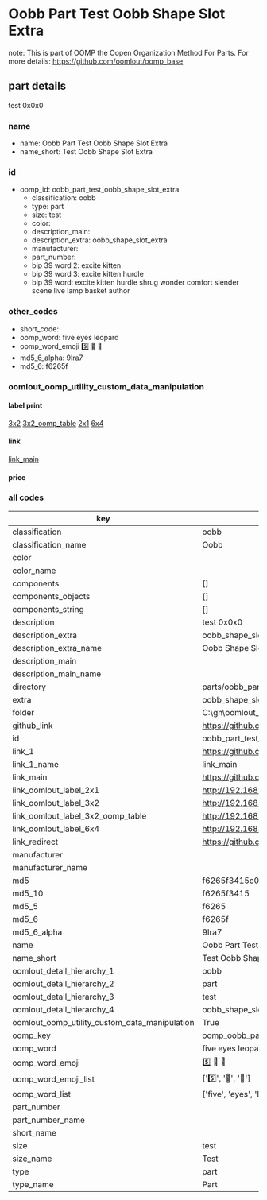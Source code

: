 # Oobb Part Test Oobb Shape Slot Extra  

note: This is part of OOMP the Oopen Organization Method For Parts. For more details: https://github.com/oomlout/oomp_base

##  part details
  



test 0x0x0



### name
* name: Oobb Part Test Oobb Shape Slot Extra
* name_short: Test Oobb Shape Slot Extra
### id
* oomp_id: oobb_part_test_oobb_shape_slot_extra
  * classification: oobb
  * type: part
  * size: test
  * color: 
  * description_main: 
  * description_extra: oobb_shape_slot_extra
  * manufacturer: 
  * part_number: 
  * bip 39 word 2: excite kitten
  * bip 39 word 3: excite kitten hurdle
  * bip 39 word: excite kitten hurdle shrug wonder comfort slender scene live lamp basket author

### other_codes
* short_code: 
* oomp_word: five eyes leopard
* oomp_word_emoji :five: :eyes: :leopard:
* md5_6_alpha: 9lra7
* md5_6: f6265f






### oomlout_oomp_utility_custom_data_manipulation
#### label print
[3x2](http://192.168.1.245:1112/?label=oomp%209lra7)
[3x2_oomp_table](http://192.168.1.108:1112/?label=oomp%209lra7)
[2x1](http://192.168.1.242:1112/?label=oomp%209lra7)
[6x4](http://192.168.1.55:1112/?label=oomp%209lra7)    

#### link

[link_main](https://github.com/oomlout/oomlout_oobb_version_4_generated_parts/tree/main/navigation_oomp/oobb/part/test//oobb_shape_slot_extra/part)                              

#### price







### all codes 
| key | value |  
| --- | --- |  
| classification | oobb |  
| classification_name | Oobb |  
| color |  |  
| color_name |  |  
| components | [] |  
| components_objects | [] |  
| components_string | [] |  
| description | test 0x0x0 |  
| description_extra | oobb_shape_slot_extra |  
| description_extra_name | Oobb Shape Slot Extra |  
| description_main |  |  
| description_main_name |  |  
| directory | parts/oobb_part_test_oobb_shape_slot_extra |  
| extra | oobb_shape_slot |  
| folder | C:\gh\oomlout_oobb_version_4_generated_parts\parts\oobb_part_test_oobb_shape_slot_extra |  
| github_link | https://github.com/oomlout/oomlout_oomp_part_src/tree/main/parts/oobb_part_test_oobb_shape_slot_extra |  
| id | oobb_part_test_oobb_shape_slot_extra |  
| link_1 | https://github.com/oomlout/oomlout_oobb_version_4_generated_parts/tree/main/navigation_oomp/oobb/part/test//oobb_shape_slot_extra/part |  
| link_1_name | link_main |  
| link_main | https://github.com/oomlout/oomlout_oobb_version_4_generated_parts/tree/main/navigation_oomp/oobb/part/test//oobb_shape_slot_extra/part |  
| link_oomlout_label_2x1 | http://192.168.1.242:1112/?label=oomp%209lra7 |  
| link_oomlout_label_3x2 | http://192.168.1.245:1112/?label=oomp%209lra7 |  
| link_oomlout_label_3x2_oomp_table | http://192.168.1.108:1112/?label=oomp%209lra7 |  
| link_oomlout_label_6x4 | http://192.168.1.55:1112/?label=oomp%209lra7 |  
| link_redirect | https://github.com/oomlout/oomlout_oobb_version_4_generated_parts/tree/main/parts/oobb_test_ex_oobb_shape_slot |  
| manufacturer |  |  
| manufacturer_name |  |  
| md5 | f6265f3415c09968b8fe8c74df1ed276 |  
| md5_10 | f6265f3415 |  
| md5_5 | f6265 |  
| md5_6 | f6265f |  
| md5_6_alpha | 9lra7 |  
| name | Oobb Part Test Oobb Shape Slot Extra |  
| name_short | Test Oobb Shape Slot Extra |  
| oomlout_detail_hierarchy_1 | oobb |  
| oomlout_detail_hierarchy_2 | part |  
| oomlout_detail_hierarchy_3 | test |  
| oomlout_detail_hierarchy_4 | oobb_shape_slot_extra |  
| oomlout_oomp_utility_custom_data_manipulation | True |  
| oomp_key | oomp_oobb_part_test_oobb_shape_slot_extra |  
| oomp_word | five eyes leopard |  
| oomp_word_emoji | :five: :eyes: :leopard: |  
| oomp_word_emoji_list | [':five:', ':eyes:', ':leopard:'] |  
| oomp_word_list | ['five', 'eyes', 'leopard'] |  
| part_number |  |  
| part_number_name |  |  
| short_name |  |  
| size | test |  
| size_name | Test |  
| type | part |  
| type_name | Part |  
